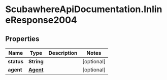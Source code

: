 # ScubawhereApiDocumentation.InlineResponse2004

## Properties
Name | Type | Description | Notes
------------ | ------------- | ------------- | -------------
**status** | **String** |  | [optional] 
**agent** | [**Agent**](Agent.md) |  | [optional] 


